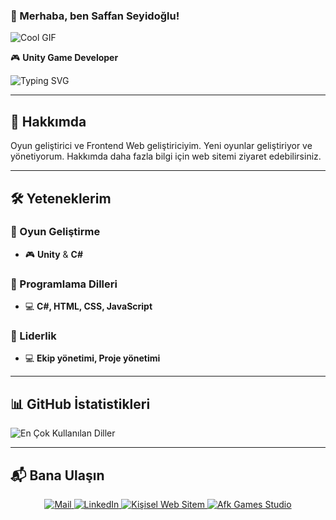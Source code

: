 ### 👋 Merhaba, ben **Saffan Seyidoğlu**!

![Cool GIF](https://github.com/Florianus04/MyGifs/blob/main/matrix.gif)

🎮 **Unity Game Developer**  

![Typing SVG](https://readme-typing-svg.herokuapp.com?color=%2336BCF7&size=24&center=true&vCenter=true&width=500&lines=Unity+Game+Developer;Frontend+Web+Developer)

---

## 🏢 Hakkımda

Oyun geliştirici ve Frontend Web geliştiriciyim. Yeni oyunlar geliştiriyor ve yönetiyorum. Hakkımda daha fazla bilgi için web sitemi ziyaret edebilirsiniz.

---

## 🛠️ Yeteneklerim

### 🔹 Oyun Geliştirme

- 🎮 **Unity** & **C#**

### 🔹 Programlama Dilleri

- 💻 **C#, HTML, CSS, JavaScript**

### 🔹 Liderlik

- 💻 **Ekip yönetimi, Proje yönetimi**
---

## 📊 GitHub İstatistikleri

![En Çok Kullanılan Diller](https://github-readme-stats.vercel.app/api/top-langs/?username=Florianus04&layout=compact&theme=radical)

---

## 📬 Bana Ulaşın

<p align="center">
  <a href="mailto:saffanduygun@gmail.com">
    <img src="https://img.shields.io/badge/%20Mail-D14836?style=for-the-badge&logo=gmail&logoColor=white" alt="Mail">
  </a>
  <a href="https://www.linkedin.com/in/saffan-seyido%C4%9Flu-4ab7b3244/">
    <img src="https://img.shields.io/badge/%20LinkedIn-0077B5?style=for-the-badge&logo=linkedin&logoColor=white" alt="LinkedIn">
  </a>
  <a href="https://saffanseyidoglu.com">
    <img src="https://img.shields.io/badge/%20Kişisel%20Web%20Sitem-1E1E1E?style=for-the-badge&logo=dev.to&logoColor=white" alt="Kişisel Web Sitem">
  </a>
  <a href="https://afkgamesstudio.com">
    <img src="https://img.shields.io/badge/%20Afk%20Games%20Studio-000000?style=for-the-badge&logo=unity&logoColor=white" alt="Afk Games Studio">
  </a>
</p>
